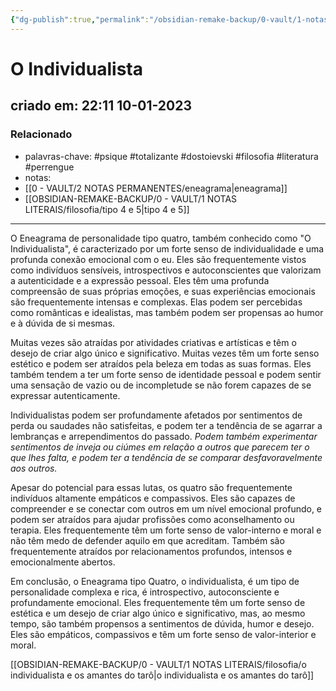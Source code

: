 ```yaml
---
{"dg-publish":true,"permalink":"/obsidian-remake-backup/0-vault/1-notas-literais/filosofia/o-individualista/","tags":["psique","totalizante","dostoievski","filosofia","literatura","perrengue"],"dgHomeLink":true,"dgShowLocalGraph":true,"dgShowFileTree":true,"noteIcon":""}
---
```


# O Individualista
## criado em: 22:11 10-01-2023

### Relacionado
- palavras-chave: #psique #totalizante #dostoievski #filosofia #literatura #perrengue 
- notas: 
- [[0 - VAULT/2 NOTAS PERMANENTES/eneagrama\|eneagrama]]
- [[OBSIDIAN-REMAKE-BACKUP/0 - VAULT/1 NOTAS LITERAIS/filosofia/tipo 4 e 5\|tipo 4 e 5]]
---
O Eneagrama de personalidade tipo quatro, também conhecido como "O Individualista", é caracterizado por um forte senso de individualidade e uma profunda conexão emocional com o eu. Eles são frequentemente vistos como indivíduos sensíveis, introspectivos e autoconscientes que valorizam a autenticidade e a expressão pessoal. Eles têm uma profunda compreensão de suas próprias emoções, e suas experiências emocionais são frequentemente intensas e complexas. Elas podem ser percebidas como românticas e idealistas, mas também podem ser propensas ao humor e à dúvida de si mesmas.

Muitas vezes são atraídas por atividades criativas e artísticas e têm o desejo de criar algo único e significativo. Muitas vezes têm um forte senso estético e podem ser atraídos pela beleza em todas as suas formas. Eles também tendem a ter um forte senso de identidade pessoal e podem sentir uma sensação de vazio ou de incompletude se não forem capazes de se expressar autenticamente.

Individualistas podem ser profundamente afetados por sentimentos de perda ou saudades não satisfeitas, e podem ter a tendência de se agarrar a lembranças e arrependimentos do passado. *Podem também experimentar sentimentos de inveja ou ciúmes em relação a outros que parecem ter o que lhes falta, e podem ter a tendência de se comparar desfavoravelmente aos outros.*

Apesar do potencial para essas lutas, os quatro são frequentemente indivíduos altamente empáticos e compassivos. Eles são capazes de compreender e se conectar com outros em um nível emocional profundo, e podem ser atraídos para ajudar profissões como aconselhamento ou terapia. Eles frequentemente têm um forte senso de valor-interno e moral e não têm medo de defender aquilo em que acreditam. Também são frequentemente atraídos por relacionamentos profundos, intensos e emocionalmente abertos.

Em conclusão, o Eneagrama tipo Quatro, o individualista, é um tipo de personalidade complexa e rica, é introspectivo, autoconsciente e profundamente emocional. Eles frequentemente têm um forte senso de estética e um desejo de criar algo único e significativo, mas, ao mesmo tempo, são também propensos a sentimentos de dúvida, humor e desejo. Eles são empáticos, compassivos e têm um forte senso de valor-interior e moral.

[[OBSIDIAN-REMAKE-BACKUP/0 - VAULT/1 NOTAS LITERAIS/filosofia/o individualista e os amantes do tarô\|o individualista e os amantes do tarô]]